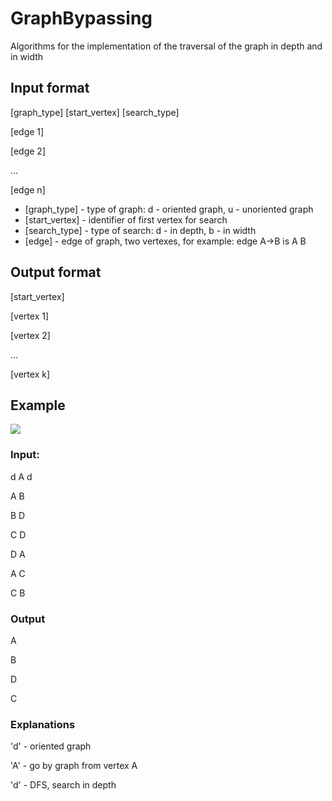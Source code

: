 # GraphBypassing
Algorithms for the implementation of the traversal of the graph in depth and in width

## Input format
[graph_type] [start_vertex] [search_type]

[edge 1]

[edge 2]

...

[edge n]


* [graph_type] - type of graph: d - oriented graph, u - unoriented graph
* [start_vertex] - identifier of first vertex for search
* [search_type] - type of search: d - in depth, b - in width
* [edge] - edge of graph, two vertexes, for example: edge A->B is A B

## Output format
[start_vertex]

[vertex 1]

[vertex 2]

...

[vertex k]

## Example

![](https://pp.userapi.com/c850728/v850728996/45812/n3yJwHcAU0s.jpg)

### Input:
d A d

A B

B D

C D

D A

A C

C B

### Output
A

B

D

C

### Explanations
'd' - oriented graph

'A' - go by graph from vertex A

'd' - DFS, search in depth